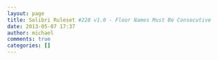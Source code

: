 ```yaml
---
layout: page
title: Solibri Ruleset #228 v1.0 - Floor Names Must Be Consecutive
date: 2013-05-07 17:37
author: michael
comments: true
categories: []
---
```


